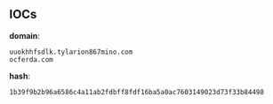 
## IOCs

__domain__:

```text
uuokhhfsdlk.tylarion867mino.com
ocferda.com
```
__hash__:

```text
1b39f9b2b96a6586c4a11ab2fdbff8fdf16ba5a0ac7603149023d73f33b84498
```